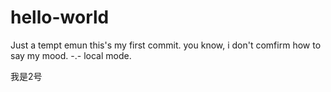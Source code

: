 # hello-world
Just a tempt
emun this's my first commit.
you know, i don't comfirm how to say my mood.
-.-
local mode.


我是2号
